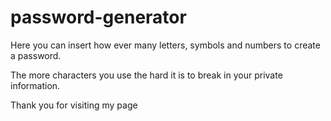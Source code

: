 # password-generator

Here you can insert how ever many letters, symbols and numbers to create a password.

The more characters you use the hard it is to break in your private information.

Thank you for visiting my page
